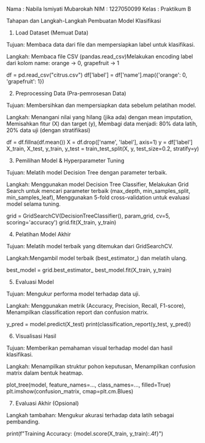 Nama  : Nabila Ismiyati Mubarokah
NIM   : 1227050099
Kelas : Praktikum B

Tahapan dan Langkah-Langkah Pembuatan Model Klasifikasi
1. Load Dataset (Memuat Data)

Tujuan: Membaca data dari file dan mempersiapkan label untuk klasifikasi.

Langkah: Membaca file CSV (pandas.read_csv)Melakukan encoding label dari kolom name: orange → 0, grapefruit → 1

df = pd.read_csv("citrus.csv")
df['label'] = df['name'].map({'orange': 0, 'grapefruit': 1})

2. Preprocessing Data (Pra-pemrosesan Data)

Tujuan: Membersihkan dan mempersiapkan data sebelum pelatihan model.

Langkah: Menangani nilai yang hilang (jika ada) dengan mean imputation, Memisahkan fitur (X) dan target (y), Membagi data menjadi: 80% data latih, 20% data uji (dengan stratifikasi)

df = df.fillna(df.mean())
X = df.drop(['name', 'label'], axis=1)
y = df['label']
X_train, X_test, y_train, y_test = train_test_split(X, y, test_size=0.2, stratify=y)

3. Pemilihan Model & Hyperparameter Tuning

Tujuan: Melatih model Decision Tree dengan parameter terbaik.

Langkah: Menggunakan model Decision Tree Classifier, Melakukan Grid Search untuk mencari parameter terbaik (max_depth, min_samples_split, min_samples_leaf), Menggunakan 5-fold cross-validation untuk evaluasi model selama tuning.

grid = GridSearchCV(DecisionTreeClassifier(), param_grid, cv=5, scoring='accuracy')
grid.fit(X_train, y_train)

4. Pelatihan Model Akhir

Tujuan: Melatih model terbaik yang ditemukan dari GridSearchCV.

Langkah:Mengambil model terbaik (best_estimator_) dan melatih ulang.

best_model = grid.best_estimator_
best_model.fit(X_train, y_train)

5. Evaluasi Model

Tujuan: Mengukur performa model terhadap data uji.

Langkah: Menggunakan metrik (Accuracy, Precision, Recall, F1-score), Menampilkan classification report dan confusion matrix.

y_pred = model.predict(X_test)
print(classification_report(y_test, y_pred))

6. Visualisasi Hasil

Tujuan: Memberikan pemahaman visual terhadap model dan hasil klasifikasi.

Langkah: Menampilkan struktur pohon keputusan, Menampilkan confusion matrix dalam bentuk heatmap.

plot_tree(model, feature_names=..., class_names=..., filled=True)
plt.imshow(confusion_matrix, cmap=plt.cm.Blues)

7. Evaluasi Akhir (Opsional)

Langkah tambahan: Mengukur akurasi terhadap data latih sebagai pembanding.

print(f"Training Accuracy: {model.score(X_train, y_train):.4f}")
